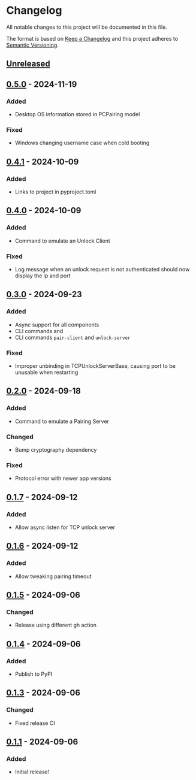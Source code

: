 # Changelog

All notable changes to this project will be documented in this file.

The format is based on [Keep a Changelog](https://keepachangelog.com/en/1.0.0/)
and this project adheres to [Semantic Versioning](https://semver.org/spec/v2.0.0.html).

## [Unreleased]

## [0.5.0] - 2024-11-19
### Added
- Desktop OS information stored in PCPairing model

### Fixed
- Windows changing username case when cold booting

## [0.4.1] - 2024-10-09
### Added
- Links to project in pyproject.toml

## [0.4.0] - 2024-10-09
### Added
- Command to emulate an Unlock Client

### Fixed
- Log message when an unlock request is not authenticated should now display the ip and port

## [0.3.0] - 2024-09-23
### Added
- Async support for all components
- CLI commands  and
- CLI commands `pair-client` and `unlock-server`

### Fixed
- Improper unbinding in TCPUnlockServerBase, causing port to be unusable when restarting

## [0.2.0] - 2024-09-18
### Added
- Command to emulate a Pairing Server

### Changed
- Bump cryptography dependency

### Fixed
- Protocol error with newer app versions

## [0.1.7] - 2024-09-12
### Added
- Allow async listen for TCP unlock server

## [0.1.6] - 2024-09-12
### Added
- Allow tweaking pairing timeout

## [0.1.5] - 2024-09-06
### Changed
- Release using different gh action

## [0.1.4] - 2024-09-06
### Added
- Publish to PyPI

## [0.1.3] - 2024-09-06
### Changed
- Fixed release CI

## [0.1.1] - 2024-09-06
### Added
- Initial release!

[Unreleased]: https://github.com/lmgarret/py-pcbu/compare/0.5.0...HEAD
[0.5.0]: https://github.com/lmgarret/py-pcbu/compare/0.4.1...0.5.0
[0.4.1]: https://github.com/lmgarret/py-pcbu/compare/0.4.0...0.4.1
[0.4.0]: https://github.com/lmgarret/py-pcbu/compare/0.3.0...0.4.0
[0.3.0]: https://github.com/lmgarret/py-pcbu/compare/0.2.0...0.3.0
[0.2.0]: https://github.com/lmgarret/py-pcbu/compare/0.1.7...0.2.0
[0.1.7]: https://github.com/lmgarret/py-pcbu/compare/0.1.6...0.1.7
[0.1.6]: https://github.com/lmgarret/py-pcbu/compare/0.1.5...0.1.6
[0.1.5]: https://github.com/lmgarret/py-pcbu/compare/0.1.4...0.1.5
[0.1.4]: https://github.com/lmgarret/py-pcbu/compare/0.1.3...0.1.4
[0.1.3]: https://github.com/lmgarret/py-pcbu/compare/0.1.1...0.1.3
[0.1.1]: https://github.com/lmgarret/py-pcbu/compare/7072a13019d0054e81e7d8d2ed249a9498bd4ddd...0.1.1
